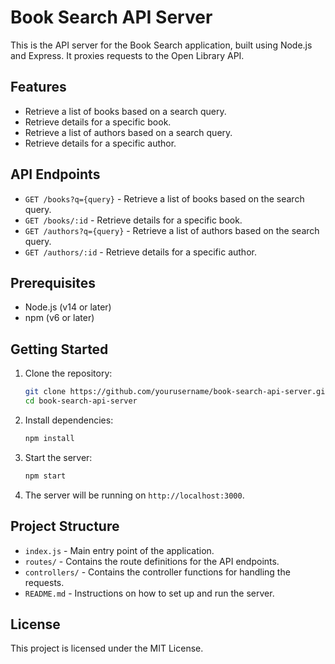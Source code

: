 # Book Search API Server

This is the API server for the Book Search application, built using Node.js and Express. It proxies requests to the Open Library API.

## Features

- Retrieve a list of books based on a search query.
- Retrieve details for a specific book.
- Retrieve a list of authors based on a search query.
- Retrieve details for a specific author.

## API Endpoints

- `GET /books?q={query}` - Retrieve a list of books based on the search query.
- `GET /books/:id` - Retrieve details for a specific book.
- `GET /authors?q={query}` - Retrieve a list of authors based on the search query.
- `GET /authors/:id` - Retrieve details for a specific author.

## Prerequisites

- Node.js (v14 or later)
- npm (v6 or later)

## Getting Started

1. Clone the repository:

    ```bash
    git clone https://github.com/yourusername/book-search-api-server.git
    cd book-search-api-server
    ```

2. Install dependencies:

    ```bash
    npm install
    ```

3. Start the server:

    ```bash
    npm start
    ```

4. The server will be running on `http://localhost:3000`.

## Project Structure

- `index.js` - Main entry point of the application.
- `routes/` - Contains the route definitions for the API endpoints.
- `controllers/` - Contains the controller functions for handling the requests.
- `README.md` - Instructions on how to set up and run the server.

## License

This project is licensed under the MIT License.
